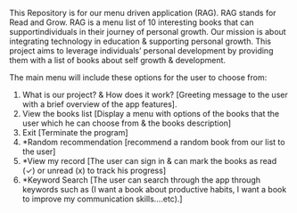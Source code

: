This Repository is for our menu driven application (RAG).
RAG stands for Read and Grow.
RAG is a menu list of 10 interesting books that can supportindividuals in their journey of personal growth.
Our mission is about integrating technology in education & supporting personal growth. This project aims to leverage 
individuals’ personal development by providing them with a list of books about self growth & development.

The main menu will include these options for the user to choose from:

1. What is our project? & How does it work?  [Greeting message to the user with a brief overview of the app features].
2. View the books list [Display a menu with options of the books that the user which he can choose from & the books description]
3. Exit [Terminate the program]
4. *Random recommendation [recommend a random book from our list to the user]
5. *View my record [The user can sign in & can mark the books as read (✓) or unread (x) to track his progress]
6. *Keyword Search [The user can search through the app through keywords such as (I want a book about productive habits, I want a book to improve my communication skills….etc).]


